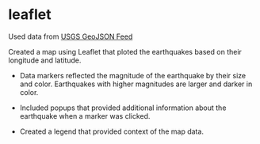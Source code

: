 # leaflet

   Used data from [USGS GeoJSON Feed](http://earthquake.usgs.gov/earthquakes/feed/v1.0/geojson.php)

   Created a map using Leaflet that ploted the earthquakes based on their longitude and latitude.

   * Data markers reflected the magnitude of the earthquake by their size and color. Earthquakes with higher magnitudes are larger and darker in color.

   * Included popups that provided additional information about the earthquake when a marker was clicked.

   * Created a legend that provided context of the map data.

